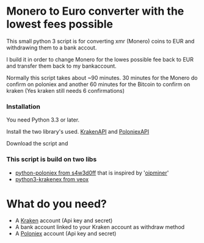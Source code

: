 # Monero to Euro converter with the lowest fees possible
This small python 3 script is for converting xmr (Monero) coins to EUR and withdrawing them to a bank accout.

I build it in order to change Monero for the lowes possible fee back to EUR and transfer them back to my bankaccount.

Normally this script takes about ~90 minutes. 30 minutes for the Monero do confirm on poloniex
and another 60 minutes for the Bitcoin to confirm on kraken (Yes kraken still needs 6 confirmations)

### Installation
 You need Python 3.3 or later.
 
 Install the two library's used.
 [KrakenAPI](https://github.com/veox/python3-krakenex#installation) and
 [PoloniexAPI](https://github.com/s4w3d0ff/python-poloniex#install)
 
 Download the script and 
 


### This script is build on two libs

- [python-poloniex from s4w3d0ff](https://github.com/s4w3d0ff/python-poloniex) that is inspired by '[oipminer](http://pastebin.com/8fBVpjaj)'
- [python3-krakenex from veox](https://github.com/veox/python3-krakenex)

# What do you need?
- A [Kraken](kraken.com) account (Api key and secret)
- A bank account linked to your Kraken account as withdraw method
- A [Poloniex](Poloniex.com) account (Api key and secret)






